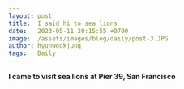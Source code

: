 ```yaml
---
layout: post
title:  I said hi to sea lions
date:   2023-05-11 20:15:55 +0700
image:  /assets/images/blog/daily/post-3.JPG
author: hyunwookjung
tags:   Daily
---
```

**I came to visit sea lions at Pier 39, San Francisco**
